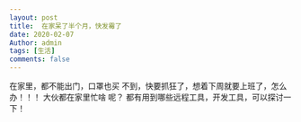 ```yaml
---
layout: post
title:  在家呆了半个月，快发霉了
date: 2020-02-07
Author: admin
tags: [生活]
comments: false
---
```

在家里，都不能出门，口罩也买 不到，快要抓狂了，想着下周就要上班了，怎么办！！！
大伙都在家里忙啥 呢？
都有用到哪些远程工具，开发工具，可以探讨一下！
```
